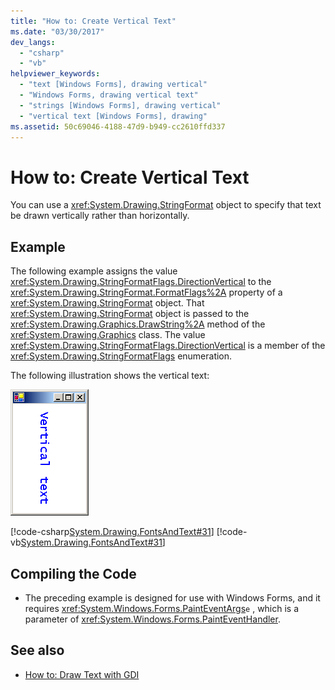 ```yaml
---
title: "How to: Create Vertical Text"
ms.date: "03/30/2017"
dev_langs: 
  - "csharp"
  - "vb"
helpviewer_keywords: 
  - "text [Windows Forms], drawing vertical"
  - "Windows Forms, drawing vertical text"
  - "strings [Windows Forms], drawing vertical"
  - "vertical text [Windows Forms], drawing"
ms.assetid: 50c69046-4188-47d9-b949-cc2610ffd337
---
```

# How to: Create Vertical Text
You can use a <xref:System.Drawing.StringFormat> object to specify that text be drawn vertically rather than horizontally.  
  
## Example  
 The following example assigns the value <xref:System.Drawing.StringFormatFlags.DirectionVertical> to the <xref:System.Drawing.StringFormat.FormatFlags%2A> property of a <xref:System.Drawing.StringFormat> object. That <xref:System.Drawing.StringFormat> object is passed to the <xref:System.Drawing.Graphics.DrawString%2A> method of the <xref:System.Drawing.Graphics> class. The value <xref:System.Drawing.StringFormatFlags.DirectionVertical> is a member of the <xref:System.Drawing.StringFormatFlags> enumeration.  
  
 The following illustration shows the vertical text: 
  
 ![Graphic that shows vertical font text.](./media/how-to-create-vertical-text/vertical-font-text-graphic.png)  
  
 [!code-csharp[System.Drawing.FontsAndText#31](~/samples/snippets/csharp/VS_Snippets_Winforms/System.Drawing.FontsAndText/CS/Class1.cs#31)]
 [!code-vb[System.Drawing.FontsAndText#31](~/samples/snippets/visualbasic/VS_Snippets_Winforms/System.Drawing.FontsAndText/VB/Class1.vb#31)]  
  
## Compiling the Code  
  
-   The preceding example is designed for use with Windows Forms, and it requires <xref:System.Windows.Forms.PaintEventArgs>`e` , which is a parameter of <xref:System.Windows.Forms.PaintEventHandler>.  
  
## See also
- [How to: Draw Text with GDI](how-to-draw-text-with-gdi.md)
